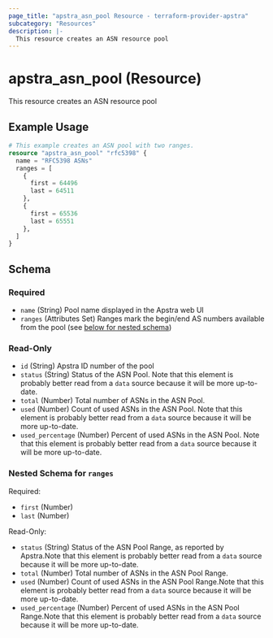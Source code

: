 ```yaml
---
page_title: "apstra_asn_pool Resource - terraform-provider-apstra"
subcategory: "Resources"
description: |-
  This resource creates an ASN resource pool
---
```


# apstra_asn_pool (Resource)

This resource creates an ASN resource pool


## Example Usage

```terraform
# This example creates an ASN pool with two ranges.
resource "apstra_asn_pool" "rfc5398" {
  name = "RFC5398 ASNs"
  ranges = [
    {
      first = 64496
      last = 64511
    },
    {
      first = 65536
      last = 65551
    },
  ]
}
```

<!-- schema generated by tfplugindocs -->
## Schema

### Required

- `name` (String) Pool name displayed in the Apstra web UI
- `ranges` (Attributes Set) Ranges mark the begin/end AS numbers available from the pool (see [below for nested schema](#nestedatt--ranges))

### Read-Only

- `id` (String) Apstra ID number of the pool
- `status` (String) Status of the ASN Pool. Note that this element is probably better read from a `data` source because it will be more up-to-date.
- `total` (Number) Total number of ASNs in the ASN Pool.
- `used` (Number) Count of used ASNs in the ASN Pool. Note that this element is probably better read from a `data` source because it will be more up-to-date.
- `used_percentage` (Number) Percent of used ASNs in the ASN Pool. Note that this element is probably better read from a `data` source because it will be more up-to-date.

<a id="nestedatt--ranges"></a>
### Nested Schema for `ranges`

Required:

- `first` (Number)
- `last` (Number)

Read-Only:

- `status` (String) Status of the ASN Pool Range, as reported by Apstra.Note that this element is probably better read from a `data` source because it will be more up-to-date.
- `total` (Number) Total number of ASNs in the ASN Pool Range.
- `used` (Number) Count of used ASNs in the ASN Pool Range.Note that this element is probably better read from a `data` source because it will be more up-to-date.
- `used_percentage` (Number) Percent of used ASNs in the ASN Pool Range.Note that this element is probably better read from a `data` source because it will be more up-to-date.
